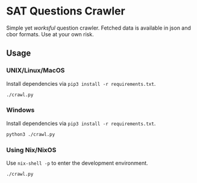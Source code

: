 # SAT Questions Crawler

Simple yet _worksful_ question crawler.
Fetched data is available in json and cbor formats.
Use at your own risk.

## Usage

### UNIX/Linux/MacOS

Install dependencies via `pip3 install -r requirements.txt`.

```sh
./crawl.py
```

### Windows

Install dependencies via `pip3 install -r requirements.txt`.

```sh
python3 ./crawl.py
```

### Using Nix/NixOS

Use `nix-shell -p` to enter the development environment.

```sh
./crawl.py
```
